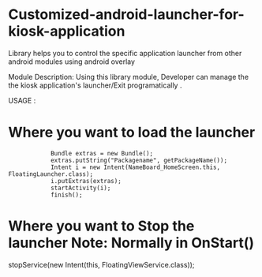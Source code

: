 # Customized-android-launcher-for-kiosk-application
Library helps you to control the specific application launcher from other android modules using android overlay

Module Description:
Using this library module, Developer can manage the the kiosk application's launcher/Exit programatically .

USAGE :

Where you want to load the launcher
========================================
				Bundle extras = new Bundle();
				extras.putString("Packagename", getPackageName());
				Intent i = new Intent(NameBoard_HomeScreen.this, FloatingLauncher.class);
				i.putExtras(extras);
				startActivity(i);
				finish();



Where you want to Stop the launcher
Note: Normally  in OnStart()
========================================

stopService(new Intent(this, FloatingViewService.class));

